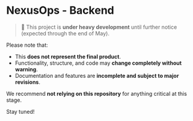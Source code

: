 # NexusOps - Backend

> 🚧 This project is **under heavy development** until further notice (expected through the end of May).

Please note that:

- This **does not represent the final product**.
- Functionality, structure, and code may **change completely without warning**.
- Documentation and features are **incomplete and subject to major revisions**.

We recommend **not relying on this repository** for anything critical at this stage.

Stay tuned!
